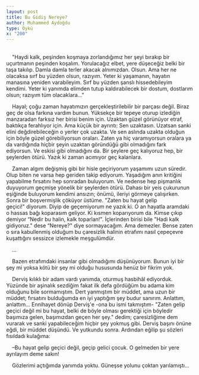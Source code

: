```yaml
---
layout: post
title: Bu Gidiş Nereye?
author: Muhammed Aydoğdu
type: Öykü
x: "200"
---
```

<br/>
&nbsp;&nbsp;&nbsp;&nbsp;"Haydi kalk, peşinden koşmaya zorlandığımız her şeyi bırakıp bir uçurtmanın peşinden koşalım. Yorulacağız elbet, yere düşeceğiz belki bir taşa takılıp. Damla damla terler akacak alnımızdan. Olsun. Ama her ne olacaksa sırf bu yüzden olsun, razıyım. Yeter ki yaşamanın, hayatın manasına yeniden varabileyim. Sırf bu yüzden şanslı hissedebileyim kendimi. Yeter ki yanımda elimden tutup kaldırabilecek bir dostum, dostlarım olsun; razıyım tüm olacaklara..."

&nbsp;&nbsp;&nbsp;&nbsp;Hayal; çoğu zaman hayatımızın gerçekleştirilebilir bir parçası değil. Biraz geç de olsa farkına vardım bunun. Yüksekçe bir tepeye oturup izlediğin manzaradan farksız her birisi benim için. Uzaktan güzel görünüyor etraf, baktıkça ferahlıyor için. Ama küçük bir ayrıntı: Sen uzaktasın. Uzatsan sanki elini değdirebileceğin o yerler çok uzakta. Ve sen aslında uzakta olduğun için böyle güzel görebiliyorsun oraları. Zaten ya hiç varamıyorsun oralara ya da vardığında hiçbir şeyin uzaktan göründüğü gibi olmadığını fark ediyorsun. Ve eskisi gibi olmadığını da. Bir şeylere geç kalıyoruz hep, bir şeylerden ötürü. Yazık ki zaman acımıyor geç kalanlara.

&nbsp;&nbsp;&nbsp;&nbsp;Zaman algım değişmiş gibi bir hisle geçiriyorum yaşamımı uzun süredir. Olup biten ne varsa hep geriden takip ediyorum. Yaşadığım anın kritiğini yapabilme fırsatını hep sonradan buluyorum. Ve nedense hep pişmanlık duyuyorum geçmişe yönelik bir şeylerden ötürü. Dahası bir yeis çukurunun eşiğinde buluyorum kendimi ansızın; önümü, ileriyi görmeye çalışırken. Sonra bir boşvermişlik çöküyor üstüme. "Zaten bu hayat gelip geçici!" diyorum. Diyip de geçemiyorum ne yazık ki. O an hayatla aramdaki o hassas bağı koparasım geliyor. Ki kısmen koparıyorum da. Kimse çıkıp demiyor “Nedir bu halin, kalk toparlan!". İçlerinden birisi bile "Hadi kalk gidiyoruz." dese “Nereye?" diye sormayacağım. Ama demezler. Bense zaten o sıra kabullenmiş olduğum bu çaresizlik halinin etrafımı nasıl çepeçevre kuşattığını sessizce izlemekle meşgulümdür.

&nbsp;&nbsp;&nbsp;&nbsp;…

&nbsp;&nbsp;&nbsp;&nbsp;Bazen etrafımdaki insanlar gibi olmadığımı düşünüyorum. Bunun iyi bir şey mi yoksa kötü bir şey mi olduğu hususunda henüz bir fikrim yok.

&nbsp;&nbsp;&nbsp;&nbsp;Derviş kılıklı bir adam vardı yanımda, oturmuş hasbihâl ediyorduk. Yüzünde bir aşinalık sezdiğim fakat ilk defa gördüğüm bu adama kim olduğunu bile sormamıştım. Dert yanmıştım bir müddet, ama uzun bir müddet; fırsatını bulduğumda en iyi yaptığım şey budur sanırım. Anlattım, anlattım... Ennihayet dönüp Derviş'e -ona bu ismi takmıştım- "Zaten gelip geçici değil mi bu hayat, belki de böyle olması gerektiği için böyledir başımıza gelen, başımızdan geçen her şey." dedim; çaresizliğime dem vurarak ve sanki yapabileceğim hiçbir şey yokmuş gibi. Derviş başını önüne eğdi, bir müddet düşündü. Ve yutkundu sonra. Ardından eğilip şu sözleri fısıldadı kulağıma:

&nbsp;&nbsp;&nbsp;&nbsp;–Bu hayat gelip geçici değil, geçip gelici çocuk. O gelmeden bir yere ayrılayım deme sakın!

&nbsp;&nbsp;&nbsp;&nbsp;Gözlerimi açtığımda yanımda yoktu. Güneşse yolunu çoktan yarılamıştı...
